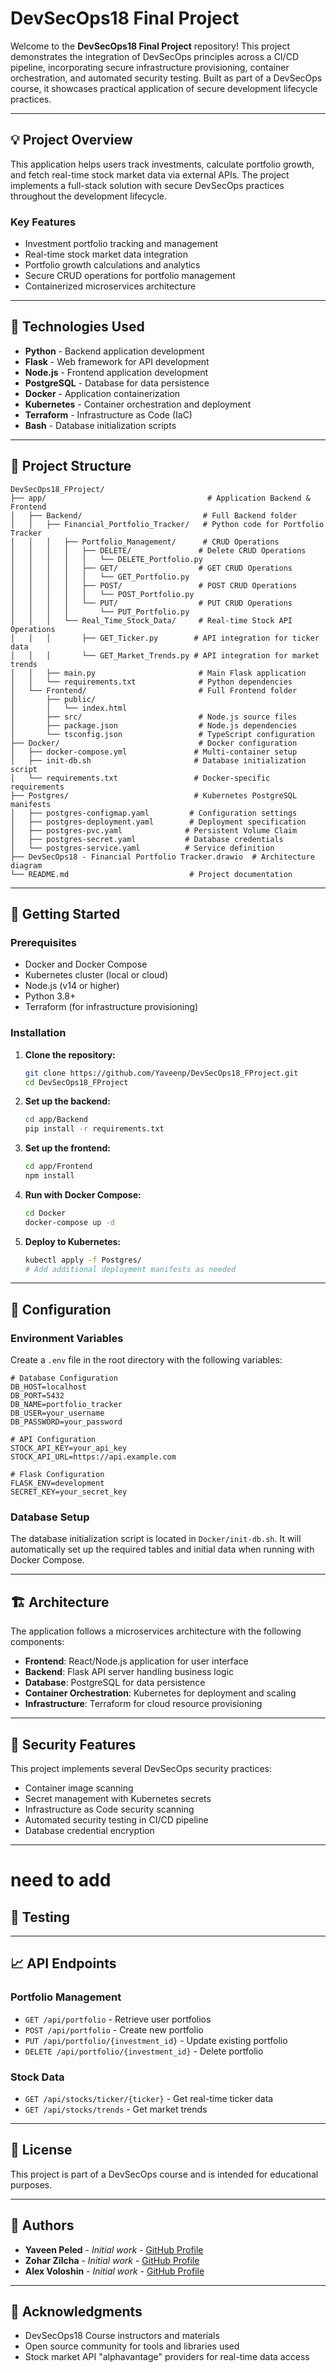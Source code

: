 # DevSecOps18 Final Project

Welcome to the **DevSecOps18 Final Project** repository! This project demonstrates the integration of DevSecOps principles across a CI/CD pipeline, incorporating secure infrastructure provisioning, container orchestration, and automated security testing. Built as part of a DevSecOps course, it showcases practical application of secure development lifecycle practices.

---

## 💡 Project Overview

This application helps users track investments, calculate portfolio growth, and fetch real-time stock market data via external APIs. The project implements a full-stack solution with secure DevSecOps practices throughout the development lifecycle.

### Key Features
- Investment portfolio tracking and management
- Real-time stock market data integration
- Portfolio growth calculations and analytics
- Secure CRUD operations for portfolio management
- Containerized microservices architecture

---

## 🧰 Technologies Used

- **Python** - Backend application development
- **Flask** - Web framework for API development
- **Node.js** - Frontend application development
- **PostgreSQL** - Database for data persistence
- **Docker** - Application containerization
- **Kubernetes** - Container orchestration and deployment
- **Terraform** - Infrastructure as Code (IaC)
- **Bash** - Database initialization scripts

---

## 📁 Project Structure

```
DevSecOps18_FProject/
├── app/                                    # Application Backend & Frontend
│   ├── Backend/                           # Full Backend folder
│   │   ├── Financial_Portfolio_Tracker/   # Python code for Portfolio Tracker
│   │   │   ├── Portfolio_Management/      # CRUD Operations
│   │   │   │   ├── DELETE/               # Delete CRUD Operations
│   │   │   │   │   └── DELETE_Portfolio.py
│   │   │   │   ├── GET/                  # GET CRUD Operations
│   │   │   │   │   └── GET_Portfolio.py
│   │   │   │   ├── POST/                 # POST CRUD Operations
│   │   │   │   │   └── POST_Portfolio.py
│   │   │   │   └── PUT/                  # PUT CRUD Operations
│   │   │   │       └── PUT_Portfolio.py
│   │   │   └── Real_Time_Stock_Data/     # Real-time Stock API Operations
│   │   │       ├── GET_Ticker.py        # API integration for ticker data
│   │   │       └── GET_Market_Trends.py # API integration for market trends
│   │   ├── main.py                       # Main Flask application
│   │   └── requirements.txt              # Python dependencies
│   └── Frontend/                         # Full Frontend folder
│       ├── public/
│       │   └── index.html
│       ├── src/                          # Node.js source files
│       ├── package.json                  # Node.js dependencies
│       └── tsconfig.json                 # TypeScript configuration
├── Docker/                               # Docker configuration
│   ├── docker-compose.yml               # Multi-container setup
│   ├── init-db.sh                       # Database initialization script
│   └── requirements.txt                 # Docker-specific requirements
├── Postgres/                            # Kubernetes PostgreSQL manifests
│   ├── postgres-configmap.yaml         # Configuration settings
│   ├── postgres-deployment.yaml        # Deployment specification
│   ├── postgres-pvc.yaml              # Persistent Volume Claim
│   ├── postgres-secret.yaml           # Database credentials
│   └── postgres-service.yaml          # Service definition
├── DevSecOps18 - Financial Portfolio Tracker.drawio  # Architecture diagram
└── README.md                           # Project documentation
```

---

## 🚀 Getting Started

### Prerequisites
- Docker and Docker Compose
- Kubernetes cluster (local or cloud)
- Node.js (v14 or higher)
- Python 3.8+
- Terraform (for infrastructure provisioning)

### Installation

1. **Clone the repository:**
   ```bash
   git clone https://github.com/Yaveenp/DevSecOps18_FProject.git
   cd DevSecOps18_FProject
   ```

2. **Set up the backend:**
   ```bash
   cd app/Backend
   pip install -r requirements.txt
   ```

3. **Set up the frontend:**
   ```bash
   cd app/Frontend
   npm install
   ```

4. **Run with Docker Compose:**
   ```bash
   cd Docker
   docker-compose up -d
   ```

5. **Deploy to Kubernetes:**
   ```bash
   kubectl apply -f Postgres/
   # Add additional deployment manifests as needed
   ```

---

## 🔧 Configuration

### Environment Variables
Create a `.env` file in the root directory with the following variables:
```env
# Database Configuration
DB_HOST=localhost
DB_PORT=5432
DB_NAME=portfolio_tracker
DB_USER=your_username
DB_PASSWORD=your_password

# API Configuration
STOCK_API_KEY=your_api_key
STOCK_API_URL=https://api.example.com

# Flask Configuration
FLASK_ENV=development
SECRET_KEY=your_secret_key
```

### Database Setup
The database initialization script is located in `Docker/init-db.sh`. It will automatically set up the required tables and initial data when running with Docker Compose.

---

## 🏗️ Architecture

The application follows a microservices architecture with the following components:

- **Frontend**: React/Node.js application for user interface
- **Backend**: Flask API server handling business logic
- **Database**: PostgreSQL for data persistence
- **Container Orchestration**: Kubernetes for deployment and scaling
- **Infrastructure**: Terraform for cloud resource provisioning

---

## 🔐 Security Features

This project implements several DevSecOps security practices:
- Container image scanning
- Secret management with Kubernetes secrets
- Infrastructure as Code security scanning
- Automated security testing in CI/CD pipeline
- Database credential encryption

---
# need to add
## 🧪 Testing 


---

## 📈 API Endpoints

### Portfolio Management
- `GET /api/portfolio` - Retrieve user portfolios
- `POST /api/portfolio` - Create new portfolio
- `PUT /api/portfolio/{investment_id}` - Update existing portfolio
- `DELETE /api/portfolio/{investment_id}` - Delete portfolio

### Stock Data
- `GET /api/stocks/ticker/{ticker}` - Get real-time ticker data
- `GET /api/stocks/trends` - Get market trends

---

## 📝 License

This project is part of a DevSecOps course and is intended for educational purposes.

---

## 👥 Authors

- **Yaveen Peled** - *Initial work* - [GitHub Profile](https://github.com/Yaveenp)
- **Zohar Zilcha** - *Initial work* - [GitHub Profile](https://github.com/ZoharZil)
- **Alex Voloshin** - *Initial work* - [GitHub Profile](https://github.com/AlexVol400)
---

## 🙏 Acknowledgments

- DevSecOps18 Course instructors and materials
- Open source community for tools and libraries used
- Stock market API "alphavantage" providers for real-time data access